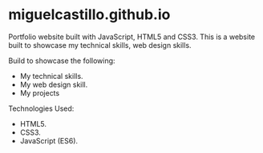 # miguelcastillo.github.io

Portfolio website built with JavaScript, HTML5 and CSS3.
This is a website built to showcase my technical skills, web design skills.

Build to showcase the following:
<ul>
 <li>My technical skills.</li>
 <li>My web design skill.</li>
 <li>My projects</li>
</ul>

Technologies Used:
<ul>
 <li>HTML5.</li>
 <li>CSS3.</li>
 <li>JavaScript (ES6).</li>
</ul>
